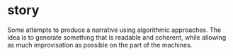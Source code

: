 # story
Some attempts to produce a narrative using algorithmic approaches. The idea is to generate something that is readable and coherent, while allowing as much improvisation as possible on the part of the machines.
